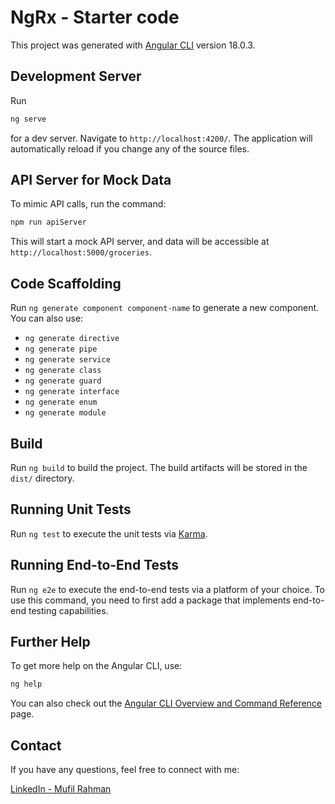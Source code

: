 # NgRx - Starter code 

This project was generated with [Angular CLI](https://github.com/angular/angular-cli) version 18.0.3.

## Development Server

Run
```bash
ng serve
```
for a dev server. Navigate to `http://localhost:4200/`. The application will automatically reload if you change any of the source files.

## API Server for Mock Data

To mimic API calls, run the command:

```bash
npm run apiServer
```

This will start a mock API server, and data will be accessible at `http://localhost:5000/groceries`.

## Code Scaffolding

Run `ng generate component component-name` to generate a new component. You can also use:

- `ng generate directive`
- `ng generate pipe`
- `ng generate service`
- `ng generate class`
- `ng generate guard`
- `ng generate interface`
- `ng generate enum`
- `ng generate module`

## Build

Run `ng build` to build the project. The build artifacts will be stored in the `dist/` directory.

## Running Unit Tests

Run `ng test` to execute the unit tests via [Karma](https://karma-runner.github.io).

## Running End-to-End Tests

Run `ng e2e` to execute the end-to-end tests via a platform of your choice. To use this command, you need to first add a package that implements end-to-end testing capabilities.

## Further Help

To get more help on the Angular CLI, use:

```bash
ng help
```

You can also check out the [Angular CLI Overview and Command Reference](https://angular.dev/tools/cli) page.

## Contact

If you have any questions, feel free to connect with me:

[LinkedIn - Mufil Rahman](https://www.linkedin.com/in/mufil-rahman/)
